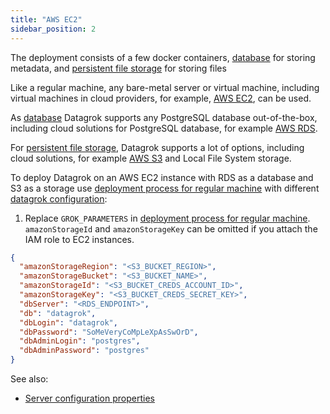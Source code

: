 ```yaml
---
title: "AWS EC2"
sidebar_position: 2
---
```


The deployment consists of a few docker containers, [database](../../develop/under-the-hood/infrastructure.md#1-core-components) for storing metadata,
and [persistent file storage](../../develop/under-the-hood/infrastructure.md#1-core-components) for storing files

Like a regular machine, any bare-metal server or virtual machine, including virtual machines in cloud providers, for
example, [AWS EC2](https://aws.amazon.com/ec2/), can be used.

As [database](../../develop/under-the-hood/infrastructure.md#1-core-components) Datagrok supports any PostgreSQL database out-of-the-box, including cloud
solutions for PostgreSQL database, for example [AWS RDS](https://aws.amazon.com/rds/).

For [persistent file storage](../../develop/under-the-hood/infrastructure.md#1-core-components), Datagrok supports a lot of options, including cloud solutions,
for example [AWS S3](https://aws.amazon.com/s3/) and Local File System storage.

To deploy Datagrok on an AWS EC2 instance with RDS as a database and S3 as a storage
use [deployment process for regular machine](deploy-regular.md) with
different [datagrok configuration](../configuration.md):

1. Replace `GROK_PARAMETERS` in [deployment process for regular machine](deploy-regular.md). `amazonStorageId`
   and `amazonStorageKey` can be omitted if you attach the IAM role to EC2 instances.

```json
{
  "amazonStorageRegion": "<S3_BUCKET_REGION>",
  "amazonStorageBucket": "<S3_BUCKET_NAME>",
  "amazonStorageId": "<S3_BUCKET_CREDS_ACCOUNT_ID>",
  "amazonStorageKey": "<S3_BUCKET_CREDS_SECRET_KEY>",
  "dbServer": "<RDS_ENDPOINT>",
  "db": "datagrok",
  "dbLogin": "datagrok",
  "dbPassword": "SoMeVeryCoMpLeXpAsSwOrD",
  "dbAdminLogin": "postgres",
  "dbAdminPassword": "postgres"
}
```

See also:

* [Server configuration properties](../configuration.md)
